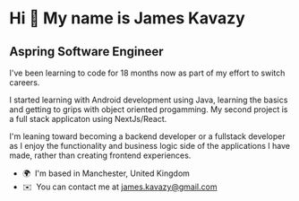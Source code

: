 Hi 👋 My name is James Kavazy
=============================

Aspring Software Engineer
-------------------------

I've been learning to code for 18 months now as part of my effort to switch careers. 

I started learning with Android development using Java, learning the basics and getting to grips with object oriented progamming. My second project is a full stack applicaton using NextJs/React. 

I'm leaning toward becoming a backend developer or a fullstack developer as I enjoy the functionality and business logic side of the applications I have made, rather than creating frontend experiences.

*   🌍  I'm based in Manchester, United Kingdom
*   ✉️  You can contact me at [james.kavazy@gmail.com](mailto:james.kavazy@gmail.com)
